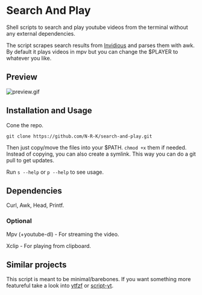# Search And Play
Shell scripts to search and play youtube videos from the terminal without any external dependencies.

The script scrapes search results from [Invidious](https://github.com/iv-org/invidious) and parses them with awk. By default it plays videos in mpv but you can change the $PLAYER to whatever you like.

## Preview
![preview.gif](preview.gif)

## Installation and Usage
Cone the repo.

```git clone https://github.com/N-R-K/search-and-play.git```

Then just copy/move the files into your $PATH. ```chmod +x``` them if needed.
Instead of copying, you can also create a symlink. This way you can do a git pull to get updates.

Run ```s --help``` or ```p --help``` to see usage.

## Dependencies
Curl, Awk, Head, Printf.

### Optional
Mpv (+youtube-dl) - For streaming the video.

Xclip - For playing from clipboard.

## Similar projects
This script is meant to be minimal/barebones. If you want something more featureful take a look into [ytfzf](https://github.com/pystardust/ytfzf) or [script-yt](https://github.com/sayan01/scripts/blob/master/yt).
